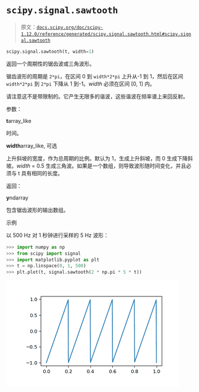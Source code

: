 # `scipy.signal.sawtooth`

> 原文：[`docs.scipy.org/doc/scipy-1.12.0/reference/generated/scipy.signal.sawtooth.html#scipy.signal.sawtooth`](https://docs.scipy.org/doc/scipy-1.12.0/reference/generated/scipy.signal.sawtooth.html#scipy.signal.sawtooth)

```py
scipy.signal.sawtooth(t, width=1)
```

返回一个周期性的锯齿波或三角波形。

锯齿波形的周期是 `2*pi`，在区间 0 到 `width*2*pi` 上升从-1 到 1，然后在区间 `width*2*pi` 到 `2*pi` 下降从 1 到-1。*width* 必须在区间 [0, 1] 内。

请注意这不是带限制的。它产生无限多的谐波，这些谐波在频率谱上来回反射。

参数：

**t**array_like

时间。

**width**array_like, 可选

上升斜坡的宽度，作为总周期的比例。默认为 1，生成上升斜坡，而 0 生成下降斜坡。*width* = 0.5 生成三角波。如果是一个数组，则导致波形随时间变化，并且必须与 t 具有相同的长度。

返回：

**y**ndarray

包含锯齿波形的输出数组。

示例

以 500 Hz 对 1 秒钟进行采样的 5 Hz 波形：

```py
>>> import numpy as np
>>> from scipy import signal
>>> import matplotlib.pyplot as plt
>>> t = np.linspace(0, 1, 500)
>>> plt.plot(t, signal.sawtooth(2 * np.pi * 5 * t)) 
```

![../../_images/scipy-signal-sawtooth-1.png](img/6eb071995383b7652b05c64cd76793e2.png)
